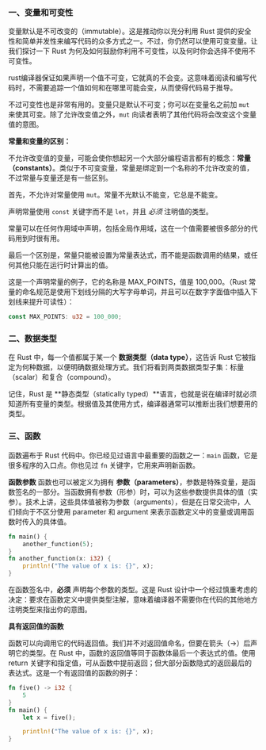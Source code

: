 ### 一、变量和可变性
变量默认是不可改变的（immutable）。这是推动你以充分利用 Rust 提供的安全性和简单并发性来编写代码的众多方式之一。不过，你仍然可以使用可变变量。让我们探讨一下 Rust 为何及如何鼓励你利用不可变性，以及何时你会选择不使用不可变性。

rust编译器保证如果声明一个值不可变，它就真的不会变。这意味着阅读和编写代码时，不需要追踪一个值如何和在哪里可能会变，从而使得代码易于推导。

不过可变性也是非常有用的。变量只是默认不可变；你可以在变量名之前加 ```mut``` 来使其可变。除了允许改变值之外，```mut``` 向读者表明了其他代码将会改变这个变量值的意图。

**常量和变量的区别：**

不允许改变值的变量，可能会使你想起另一个大部分编程语言都有的概念：**常量（constants）**。类似于不可变变量，常量是绑定到一个名称的不允许改变的值，不过常量与变量还是有一些区别。

首先，不允许对常量使用 ```mut```。常量不光默认不能变，它总是不能变。

声明常量使用 ```const``` 关键字而不是 ```let```，并且 *必须* 注明值的类型。

常量可以在任何作用域中声明，包括全局作用域，这在一个值需要被很多部分的代码用到时很有用。

最后一个区别是，常量只能被设置为常量表达式，而不能是函数调用的结果，或任何其他只能在运行时计算出的值。

这是一个声明常量的例子，它的名称是 MAX_POINTS，值是 100,000。（Rust 常量的命名规范是使用下划线分隔的大写字母单词，并且可以在数字字面值中插入下划线来提升可读性）：

```rust
const MAX_POINTS: u32 = 100_000;
```

### 二、数据类型
在 Rust 中，每一个值都属于某一个 **数据类型（data type）**，这告诉 Rust 它被指定为何种数据，以便明确数据处理方式。我们将看到两类数据类型子集：标量（scalar）和复合（compound）。

记住，Rust 是 **静态类型（statically typed）**语言，也就是说在编译时就必须知道所有变量的类型。根据值及其使用方式，编译器通常可以推断出我们想要用的类型。

### 三、函数
函数遍布于 Rust 代码中。你已经见过语言中最重要的函数之一：```main``` 函数，它是很多程序的入口点。你也见过 ```fn``` 关键字，它用来声明新函数。

**函数参数**
函数也可以被定义为拥有 **参数（parameters）**，参数是特殊变量，是函数签名的一部分。当函数拥有参数（形参）时，可以为这些参数提供具体的值（实参）。技术上讲，这些具体值被称为参数（arguments），但是在日常交流中，人们倾向于不区分使用 parameter 和 argument 来表示函数定义中的变量或调用函数时传入的具体值。
```rust
fn main() {
    another_function(5);
}
fn another_function(x: i32) {
    println!("The value of x is: {}", x);
}
```

在函数签名中，**必须** 声明每个参数的类型。这是 Rust 设计中一个经过慎重考虑的决定：要求在函数定义中提供类型注解，意味着编译器不需要你在代码的其他地方注明类型来指出你的意图。

**具有返回值的函数**

函数可以向调用它的代码返回值。我们并不对返回值命名，但要在箭头（->）后声明它的类型。在 Rust 中，函数的返回值等同于函数体最后一个表达式的值。使用 return 关键字和指定值，可从函数中提前返回；但大部分函数隐式的返回最后的表达式。这是一个有返回值的函数的例子：
```rust
fn five() -> i32 {
    5
}
fn main() {
    let x = five();

    println!("The value of x is: {}", x);
}
```